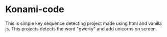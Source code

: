 # Konami-code
This is simple key sequence detecting project made using html and vanilla js. This projects detects the word "qwerty" and add unicorns on screen.
